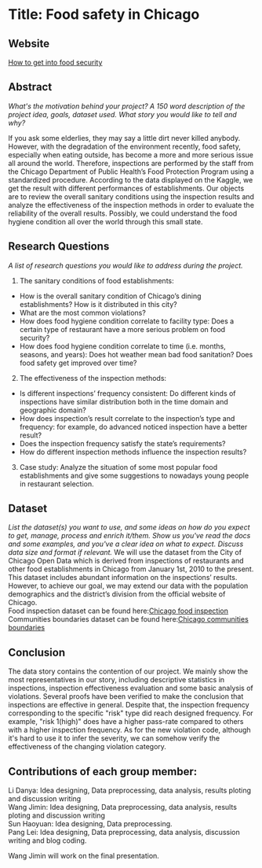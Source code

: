 # Title: Food safety in Chicago

## Website
<u><a href="https://chicagofoodsecurity.github.io/posts/">How to get into food security</a></u>
 
## Abstract
*What's the motivation behind your project? A 150 word description of the project idea, goals, dataset used. What story you would like to tell and why?*

If you ask some elderlies, they may say a little dirt never killed anybody. However, with the degradation of the environment recently, food safety, especially when eating outside, has become a more and more serious issue all around the world. Therefore, inspections are performed by the staff from the Chicago Department of Public Health’s Food Protection Program using a standardized procedure.  According to the data displayed on the Kaggle, we get the result with different performances of establishments. Our objects are to review the overall sanitary conditions using the inspection results and analyze the effectiveness of the inspection methods in order to evaluate the reliability of the overall results. Possibly, we could understand the food hygiene condition all over the world through this small state. 
 
## Research Questions

*A list of research questions you would like to address during the project.*

1. The sanitary conditions of food establishments:
- How is the overall sanitary condition of Chicago’s dining establishments? How is it distributed in this city?
- What are the most common violations?
- How does food hygiene condition correlate to facility type: Does a certain type of restaurant have a more serious problem on food security?
- How does food hygiene condition correlate to time (i.e. months, seasons, and years): Does hot weather mean bad food sanitation? Does food safety get improved over time?

 
2. The effectiveness of the inspection methods:
- Is different inspections’ frequency consistent: Do different kinds of inspections have similar distribution both in the time domain and geographic domain?
- How does inspection’s result correlate to the inspection’s type and frequency: for example, do advanced noticed inspection have a better result?
- Does the inspection frequency satisfy the state’s requirements?
- How do different inspection methods influence the inspection results?
3. Case study:
Analyze the situation of some most popular food establishments and give some suggestions to nowadays young people in restaurant selection.
 
## Dataset
*List the dataset(s) you want to use, and some ideas on how do you expect to get, manage, process and enrich it/them. Show us you've read the docs and some examples, and you've a clear idea on what to expect. Discuss data size and format if relevant.*
We will use the dataset from the City of Chicago Open Data which is derived from inspections of restaurants and other food establishments in Chicago from January 1st, 2010 to the present. This dataset includes abundant information on the inspections’ results. However, to achieve our goal, we may extend our data with the population demographics and the district’s division from the official website of Chicago.<br>
Food inspection dataset can be found here:<u><a href="https://data.cityofchicago.org/Health-Human-Services/Food-Inspections/4ijn-s7e5">Chicago food inspection</a></u><br>
Communities boundaries dataset can be found here:<u><a href="https://data.cityofchicago.org/Facilities-Geographic-Boundaries/Boundaries-Neighborhoods/9wp7-iasj">Chicago communities boundaries</a></u><br>

 
## Conclusion

The data story contains the contention of our project. We mainly show the most representatives in our story, including descriptive statistics in inspections, inspection effectiveness evaluation and some basic analysis of violations. Several proofs have been verified to make the conclusion that inspections are effective in general. Despite that, the inspection frequency corresponding to the specific "risk" type did reach designed frequency. For example, "risk 1(high)" does have a higher pass-rate compared to others with a higher inspection frequency. As for the new violation code, although it's hard to use it to infer the severity, we can somehow verify the effectiveness of the changing violation category.

 
## Contributions of each group member:
Li Danya: Idea designing, Data preprocessing, data analysis, results ploting and discussion writing  
Wang Jimin: Idea designing, Data preprocessing, data analysis, results ploting and discussion writing  
Sun Haoyuan: Idea designing, Data preprocessing.  
Pang Lei: Idea designing, Data preprocessing, data analysis, discussion writing and blog coding.  

Wang Jimin will work on the final presentation.
 

